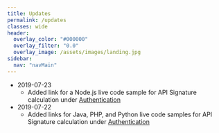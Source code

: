 ```yaml
---
title: Updates
permalink: /updates
classes: wide
header:
  overlay_color: "#000000"
  overlay_filter: "0.0"
  overlay_image: /assets/images/landing.jpg
sidebar:
  nav: "navMain"
---
```


- 2019-07-23
  - Added link for a Node.js live code sample for API Signature calculation under [Authentication](authentication)
- 2019-07-22
  - Added links for Java, PHP, and Python live code samples for API Signature calculation under [Authentication](authentication)
